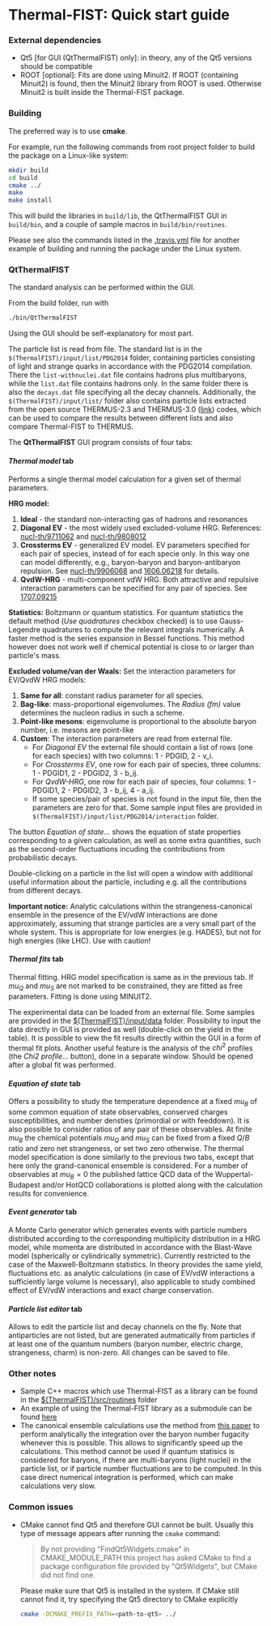 # Thermal-FIST: Quick start guide

### External dependencies

- Qt5 [for GUI (QtThermalFIST) only]: in theory, any of the Qt5 versions should be compatible
- ROOT [optional]: Fits are done using Minuit2. If ROOT (containing Minuit2) is found, then the Minuit2 library from ROOT is used. Otherwise Minuit2 is built inside the Thermal-FIST package.

### Building

The preferred way is to use **cmake**.

For example, run the following commands from root project folder to build the package on a Linux-like system:
```bash
mkdir build
cd build
cmake ../
make
make install
```

This will build the libraries in `build/lib`, the QtThermalFIST GUI in `build/bin`,
and a couple of sample macros in `build/bin/routines`.

Please see also the commands listed in the [.travis.yml](../.travis.yml) file for another example of building and running the package under the Linux system.

### QtThermalFIST

The standard analysis can be performed within the GUI.

From the build folder, run with
```bash
./bin/QtThermalFIST
```

Using the GUI should be self-explanatory for most part. 

The particle list is read from file.
The standard list is in the `$(ThermalFIST)/input/list/PDG2014` folder, containing particles consisting of light and strange quarks in accordance with the PDG2014 compilation.
There the `list-withnuclei.dat` file contains hadrons plus multibaryons, while the `list.dat` file contains hadrons only. In the same folder there is also the `decays.dat` file specifying all the decay channels.
Additionally, the `$(ThermalFIST)/input/list/` folder also contains particle lists extracted from the open source THERMUS-2.3 and THERMUS-3.0 ([link](http://www.phy.uct.ac.za/phy/people/academic/wheaton/research)) codes, which can be used to compare the results between different lists and also compare Thermal-FIST to THERMUS.

The **QtThermalFIST** GUI program consists of four tabs:

#### *Thermal model* tab

Performs a single thermal model calculation for a given set of thermal parameters.

**HRG model:**

1. **Ideal** - the standard non-interacting gas of hadrons and resonances
2. **Diagonal EV** - the most widely used excluded-volume HRG. References: [nucl-th/9711062](https://arxiv.org/abs/nucl-th/9711062) and [nucl-th/9808012](https://arxiv.org/abs/nucl-th/9808012) 
3. **Crossterms EV** - generalized EV model. EV parameters specified for each pair of species, instead of for each specie only. In this way one can model differently, e.g., baryon-baryon and baryon-antibaryon repulsion. See [nucl-th/9906068](https://arxiv.org/abs/nucl-th/9906068) and [1606.06218](https://arxiv.org/abs/1606.06218) for details.
4. **QvdW-HRG** - multi-component vdW HRG. Both attractive and repulsive interaction parameters can be specified for any pair of species. See [1707.09215](https://arxiv.org/abs/1707.09215)

**Statistics:** Boltzmann or quantum statistics. For quantum statistics the default method (*Use quadratures* checkbox checked) is to use Gauss-Legendre quadratures to compute the relevant integrals numerically. A faster method is the series expansion in Bessel functions. This method however does not work well if chemical potential is close to or larger than particle's mass. 

**Excluded volume/van der Waals:** 
Set the interaction parameters for EV/QvdW HRG models:

1. **Same for all**: constant radius parameter for all species.
2. **Bag-like**: mass-proportional eigenvolumes. The *Radius (fm)* value determines the nucleon radius in such a scheme.
3. **Point-like mesons**: eigenvolume is proportional to the absolute baryon number, i.e. mesons are point-like
4. **Custom**: The interaction parameters are read from external file. 
   * For *Diagonal EV* the external file should contain a list of rows (one for each species) with two columns: 1 - PDGID, 2 - v_i. 
   * For *Crossterms EV*, one row for each pair of species, three columns: 1 - PDGID1, 2 - PDGID2, 3 - b_ij. 
   * For *QvdW-HRG*, one row for each pair of species, four columns: 1 - PDGID1, 2 - PDGID2, 3 - b_ij, 4 - a_ij. 
   * If some species/pair of species is not found in the input file, then the parameters are zero for that. Some sample input files are provided in `$(ThermalFIST)/input/list/PDG2014/interaction` folder.

The button *Equation of state...* shows the equation of state properties corresponding to a given calculation, as well as some extra quantities, such as the second-order fluctuations incuding the contributions from probabilistic decays.

Double-clicking on a particle in the list will open a window with additional useful information about the particle, including e.g. all the contributions from different decays.

**Important notice:** Analytic calculations within the strangeness-canonical ensemble in the presence of the EV/vdW interactions are done approximately, assuming that strange particles are a very small part of the whole system. This is appropriate for low energies (e.g. HADES), but not for high energies (like LHC). Use with caution!

#### *Thermal fits* tab

Thermal fitting. HRG model specification is same as in the previous tab.
If $mu_Q$ and $mu_S$ are not marked to be constrained, they are fitted as free parameters. Fitting is done using MINUIT2.

The experimental data can be loaded from an external file. Some samples are provided in the [$(ThermalFIST)/input/data](../input/data) folder. Possibility to input the data directly in GUI is provided as well (double-click on the yield in the table).
It is possible to view the fit results directly within the GUI in a form of thermal fit plots.
Another useful feature is the analysis of the $chi^2$ profiles (the *Chi2 profile...* button), done in a separate window. Should be opened after a global fit was performed.

#### *Equation of state* tab

Offers a possibility to study the temperature dependence at a fixed $mu_B$ 
of some common equation of state observables, conserved charges susceptibilities, and number densties (primordial or with feeddown). It is also possible to consider ratios of any pair of these observables.
At finite $mu_B$ the chemical potentials $mu_Q$ and $mu_S$ can be fixed from a fixed $Q/B$ ratio and zero net strangeness, or set two zero otherwise.
The thermal model specification is done similarly to the previous two tabs, except that here only the grand-canonical ensemble is considered.
For a number of observables at $mu_B = 0$ the published lattice QCD data of the Wuppertal-Budapest and/or HotQCD collaborations is plotted along with the calculation results for convenience.

#### *Event generator* tab

A Monte Carlo generator which generates events with particle numbers distributed according to the corresponding multiplicity distribution in a HRG model, while momenta are distributed in accordance with the Blast-Wave model (spherically or cylindrically symmetric). Currently restricted to the case of the Maxwell-Boltzmann statistics.
In theory provides the same yield, fluctuations etc. as analytic calculations (in case of EV/vdW interactions a sufficiently large volume is necessary), also applicable to study combined effect of EV/vdW interactions and exact charge conservation.

#### *Particle list editor* tab

Allows to edit the particle list and decay channels on the fly.
Note that antiparticles are not listed, but are generated autmatically from particles if at least one of the quantum numbers (baryon number, electric charge, strangeness, charm) is non-zero.
All changes can be saved to file.

### Other notes

- Sample C++ macros which use Thermal-FIST as a library can be found in the [$(ThermalFIST)/src/routines](../src/routines) folder
- An example of using the Thermal-FIST library as a submodule can be found [here](https://github.com/vlvovch/1807.02079)
- The canonical ensemble calculations use the method from [this paper](https://arxiv.org/abs/nucl-th/0112021) to perform analytically the integration over the baryon number fugacity whenever this is possible. This allows to significantly speed up the calculations. This method cannot be used if quantum statisics is considered for baryons, if there are multi-baryons (light nuclei) in the particle list, or if particle number fluctuations are to be computed. In this case direct numerical integration is performed, which can make calculations very slow.

### Common issues

- CMake cannot find Qt5 and therefore GUI cannot be built. Usually this type of   message appears after running the `cmake` command: 

  > By not providing "FindQt5Widgets.cmake" in CMAKE_MODULE_PATH this project has asked CMake to find a package configuration file provided by "Qt5Widgets", but CMake did not find one.

  Please make sure that Qt5 is installed in the system. If CMake still cannot find it, try specifying the Qt5 directory to CMake explicitly

  ```bash
  cmake -DCMAKE_PREFIX_PATH=<path-to-qt5> ../
  ```

